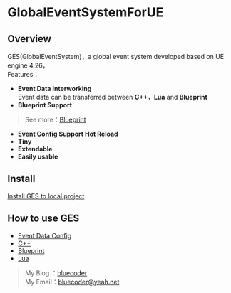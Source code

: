 # GlobalEventSystemForUE

## Overview
GES(GlobalEventSystem)，a global event system developed based on UE engine 4.26，  
Features：
* **Event Data Interworking**  
  Event data can be transferred between **C++**，**Lua** and **Blueprint**
* **Blueprint Support**
> See more：[Blueprint](Docs/EN/Blueprint.md)
* **Event Config Support Hot Reload**
* **Tiny**
* **Extendable**
* **Easily usable**
## Install
[Install GES to local project](Docs/EN/Installation.md)
## How to use GES
* [Event Data Config](Docs/EN/CppEventConfig.md)
* [C++](Docs/EN/C++.md)
* [Blueprint](Docs/EN/Blueprint.md)
* [Lua](Docs/EN/Lua.md)

> My Blog&nbsp;：[bluecoder](https://www.zhihu.com/people/bluecoder_lxh)  
> My Email：bluecoder@yeah.net